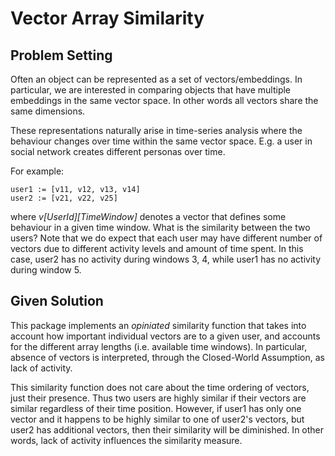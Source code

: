 # Vector Array Similarity 

## Problem Setting 

Often an object can be represented as a set of vectors/embeddings.
In particular, we are interested in comparing objects that have multiple embeddings
in the same vector space. In other words all vectors share the same dimensions.  

These representations naturally arise in time-series analysis where the behaviour
changes over time within the same vector space. E.g. a user in social network 
creates different personas over time.

For example:
```
user1 := [v11, v12, v13, v14]
user2 := [v21, v22, v25]
```
where _v[UserId][TimeWindow]_ denotes a vector that defines some behaviour in a given time window. 
What is the similarity between the two users? Note that we do expect that each user
may have different number of vectors due to different activity levels and amount of 
time spent. In this case, user2 has no activity during windows 3, 4, while user1 has no activity during
window 5.

## Given Solution

This package implements an _opiniated_ similarity function that takes into account how important 
individual vectors are to a given user, and accounts for the different array lengths (i.e. 
available time windows). In particular, absence of vectors is interpreted, through the Closed-World 
Assumption, as lack of activity.

This similarity function does not care about the time ordering of vectors, just their presence. Thus
two users are highly similar if their vectors are similar regardless of their time position. However,
if user1 has only one vector and it happens to be highly similar to one of user2's vectors, but user2 has
additional vectors, then their similarity will be diminished. In other words, lack of activity influences
the similarity measure.
